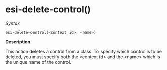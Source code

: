 # esi-delete-control()

*Syntax*

```
esi-delete-control(<context id>, <name>)
```

**Description**

This action deletes a control from a class. To specify which control is to be deleted, you must specify both the \<context id> and the \<name> which is the unique name of the control.